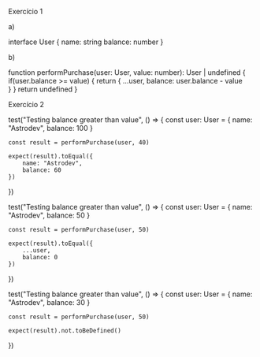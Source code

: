 Exercício 1 

a)

interface User {
	name: string
	balance: number
}


b)

function performPurchase(user: User, value: number): User | undefined {
	if(user.balance >= value) {
		return {
			...user,
			balance: user.balance - value		
		}
	}
	return undefined
}

Exercício 2


test("Testing balance greater than value", () => {
	const user: User = {
		name: "Astrodev",
		balance: 100
	}

	const result = performPurchase(user, 40)
	
	expect(result).toEqual({
		name: "Astrodev",
		balance: 60
	})
})

test("Testing balance greater than value", () => {
	const user: User = {
		name: "Astrodev",
		balance: 50
	}

	const result = performPurchase(user, 50)
	
	expect(result).toEqual({
		...user,
		balance: 0
	})
})

test("Testing balance greater than value", () => {
	const user: User = {
		name: "Astrodev",
		balance: 30
	}

	const result = performPurchase(user, 50)
	
	expect(result).not.toBeDefined()
})